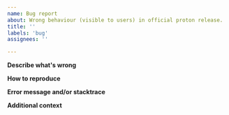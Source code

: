 ```yaml
---
name: Bug report
about: Wrong behaviour (visible to users) in official proton release.
title: ''
labels: 'bug'
assignees: ''

---
```


<!-- You have to provide the following information whenever possible. -->

**Describe what's wrong**
<!-- A clear and concise description of what works not as it is supposed to. -->

**How to reproduce**

**Error message and/or stacktrace**
<!-- If applicable, add screenshots to help explain your problem. -->

**Additional context**
<!--Add any other context about the problem here. -->
